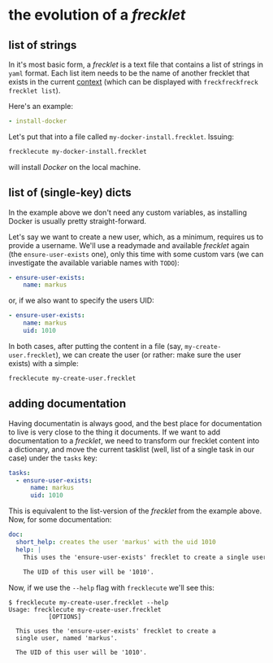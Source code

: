 # the evolution of a *frecklet*

## list of strings

In it's most basic form, a *frecklet* is a text file that contains a list of strings in ``yaml`` format.
Each list item needs to be the name of another frecklet that exists in the current [context](https://freckles.io/TODO)
(which can be displayed with ``freckfreckfreck frecklet list``).

Here's an example:
```yaml
- install-docker
```

Let's put that into a file called ``my-docker-install.frecklet``. Issuing:
```bash
frecklecute my-docker-install.frecklet
```
will install *Docker* on the local machine.

## list of (single-key) dicts

In the example above we don't need any custom variables, as installing Docker is usually pretty straight-forward.

Let's say we want to create a new user, which, as a minimum, requires us to provide a username. We'll use a
readymade and available *frecklet* again (the ``ensure-user-exists`` one), only this time with some custom
vars (we can investigate the available variable names with ``TODO``):

```yaml
- ensure-user-exists:
    name: markus
```
or, if we also want to specify the users UID:
```yaml
- ensure-user-exists:
    name: markus
    uid: 1010
```

In both cases, after putting the content in a file (say, ``my-create-user.frecklet``), we can create
the user (or rather: make sure the user exists) with a simple:

```bash
frecklecute my-create-user.frecklet
```

## adding documentation

Having documentatin is always good, and the best place for documentation to live is very close to
the thing it documents. If we want to add documentation to a *frecklet*, we need to transform our
 frecklet content into a dictionary, and move the current tasklist (well, list of a single task in our case)
 under the ``tasks`` key:

```yaml
tasks:
  - ensure-user-exists:
      name: markus
      uid: 1010
```
This is equivalent to the list-version of the *frecklet* from the example above. Now, for some documentation:

```yaml
doc:
  short_help: creates the user 'markus' with the uid 1010
  help: |
    This uses the 'ensure-user-exists' frecklet to create a single user, named 'markus'.

    The UID of this user will be '1010'.
```

Now, if we use the ``--help`` flag with ``frecklecute`` we'll see this:

```
$ frecklecute my-create-user.frecklet --help
Usage: frecklecute my-create-user.frecklet
           [OPTIONS]

  This uses the 'ensure-user-exists' frecklet to create a
  single user, named 'markus'.

  The UID of this user will be '1010'.
```
